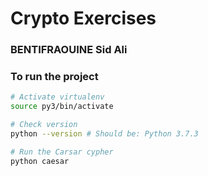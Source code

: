 # Crypto Exercises

### BENTIFRAOUINE Sid Ali

### To run the project

```bash
# Activate virtualenv
source py3/bin/activate

# Check version
python --version # Should be: Python 3.7.3

# Run the Carsar cypher
python caesar
```
